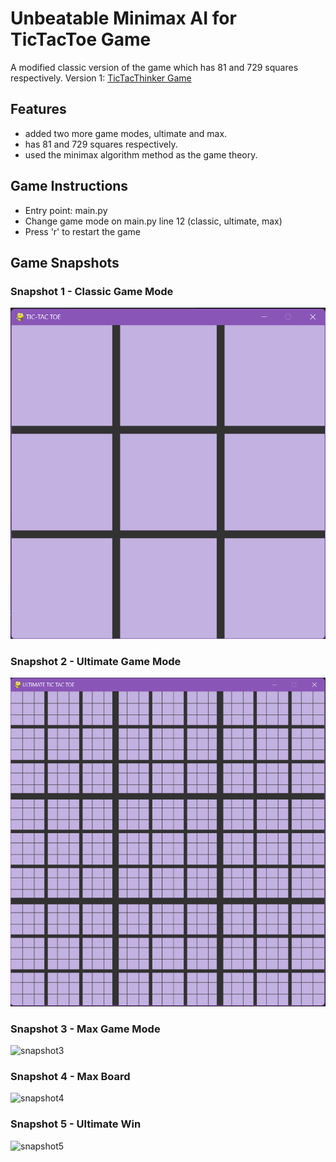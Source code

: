 # Unbeatable Minimax AI for TicTacToe Game

A modified classic version of the game which has 81 and 729 squares respectively. Version 1: [TicTacThinker Game](https://github.com/techgirldiaries/TicTacThinker)


## Features
- added two more game modes, ultimate and max.  
- has 81 and 729 squares respectively.
- used the minimax algorithm method as the game theory.


## Game Instructions
- Entry point: main.py
- Change game mode on main.py line 12 (classic, ultimate, max)
- Press 'r' to restart the game

## Game Snapshots

### Snapshot 1 - Classic Game Mode
![snapshot1](snapshots/snapshot1.png)

### Snapshot 2 - Ultimate Game Mode
![snapshot2](snapshots/snapshot2.png)

### Snapshot 3 - Max Game Mode
![snapshot3](snapshots/snapshot3.png)

### Snapshot 4 - Max Board
![snapshot4](snapshots/snapshot4.png)

### Snapshot 5 - Ultimate Win
![snapshot5](snapshots/snapshot5.png)

